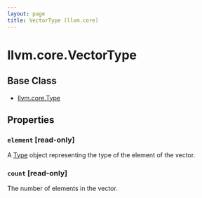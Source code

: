 ```yaml
---
layout: page
title: VectorType (llvm.core)
---
```


# llvm.core.VectorType

## Base Class

- [llvm.core.Type](llvm.core.Type.html)

## Properties


### `element` \[read-only\]

A [Type](llvm.core.Type.html) object representing the type of the element of
the vector.


### `count` \[read-only\]

The number of elements in the vector.

